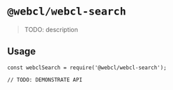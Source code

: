 # `@webcl/webcl-search`

> TODO: description

## Usage

```
const webclSearch = require('@webcl/webcl-search');

// TODO: DEMONSTRATE API
```
